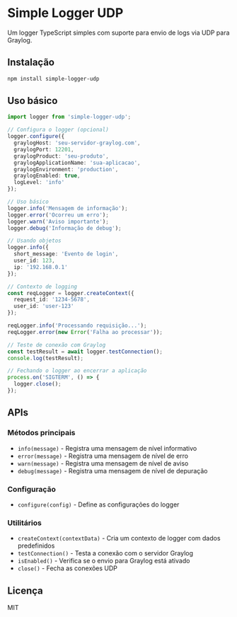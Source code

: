 # Simple Logger UDP

Um logger TypeScript simples com suporte para envio de logs via UDP para Graylog.

## Instalação

```bash
npm install simple-logger-udp
```

## Uso básico

```typescript
import logger from 'simple-logger-udp';

// Configura o logger (opcional)
logger.configure({
  graylogHost: 'seu-servidor-graylog.com',
  graylogPort: 12201,
  graylogProduct: 'seu-produto',
  graylogApplicationName: 'sua-aplicacao',
  graylogEnvironment: 'production',
  graylogEnabled: true,
  logLevel: 'info'
});

// Uso básico
logger.info('Mensagem de informação');
logger.error('Ocorreu um erro');
logger.warn('Aviso importante');
logger.debug('Informação de debug');

// Usando objetos
logger.info({
  short_message: 'Evento de login',
  user_id: 123,
  ip: '192.168.0.1'
});

// Contexto de logging
const reqLogger = logger.createContext({
  request_id: '1234-5678',
  user_id: 'user-123'
});

reqLogger.info('Processando requisição...');
reqLogger.error(new Error('Falha ao processar'));

// Teste de conexão com Graylog
const testResult = await logger.testConnection();
console.log(testResult);

// Fechando o logger ao encerrar a aplicação
process.on('SIGTERM', () => {
  logger.close();
});
```

## APIs

### Métodos principais
- `info(message)` - Registra uma mensagem de nível informativo
- `error(message)` - Registra uma mensagem de nível de erro
- `warn(message)` - Registra uma mensagem de nível de aviso
- `debug(message)` - Registra uma mensagem de nível de depuração

### Configuração
- `configure(config)` - Define as configurações do logger

### Utilitários
- `createContext(contextData)` - Cria um contexto de logger com dados predefinidos
- `testConnection()` - Testa a conexão com o servidor Graylog
- `isEnabled()` - Verifica se o envio para Graylog está ativado
- `close()` - Fecha as conexões UDP

## Licença

MIT
